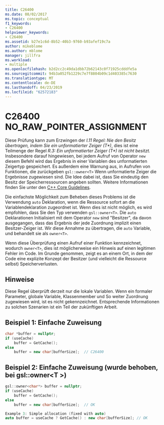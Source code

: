 ```yaml
---
title: C26400
ms.date: 08/02/2017
ms.topic: conceptual
f1_keywords:
- C26400
helpviewer_keywords:
- C26400
ms.assetid: b27e1c6d-8b52-40b3-9760-b93afef19c7a
author: mikeblome
ms.author: mblome
manager: jillfra
ms.workload:
- multiple
ms.openlocfilehash: b2d2cc2c49da1dbb72b62143c0f71925cdddfe5a
ms.sourcegitcommit: 94b3a052fb1229c7e7f8804b09c1d403385c7630
ms.translationtype: MT
ms.contentlocale: de-DE
ms.lasthandoff: 04/23/2019
ms.locfileid: "62572183"
---
```

# <a name="c26400-norawpointerassignment"></a>C26400 NO_RAW_POINTER_ASSIGNMENT

Diese Prüfung kann zum Erzwingen der *I.11 Regel: Nie den Besitz übertragen, indem Sie ein unformatierter Zeiger (T\*)*, dies ist eine Teilmenge der Regel *R.3: Ein unformatierter Zeiger (T\*) ist nicht besitzt.* Insbesondere darauf hingewiesen, bei jedem Aufruf von Operator `new` diesem Befehl wird das Ergebnis in einer Variablen des unformatierten Zeigertyp gespeichert. Es außerdem eine Warnung aus, in Aufrufen von Funktionen, die zurückgeben `gsl::owner<T>` Wenn unformatierte Zeiger die Ergebnisse zugewiesen sind. Die Idee dabei ist, dass Sie eindeutig den Besitz der Speicherressourcen angeben sollten. Weitere Informationen finden Sie unter den [C++ Core Guidelines](http://github.com/isocpp/CppCoreGuidelines/blob/master/CppCoreGuidelines.md#r-resource-management).

Die einfachste Möglichkeit zum Beheben dieses Problems ist die Verwendung `auto` Deklaration, wenn die Ressource sofort an die Variablendeklaration zugeordnet ist. Wenn dies ist nicht möglich, es wird empfohlen, dass Sie den Typ verwenden `gsl::owner<T>`. Die `auto` Deklarationen Initialisiert mit dem Operator `new` sind "Besitzer", da davon ausgegangen, dass das Ergebnis der jede Zuordnung implizit einen Besitzer-Zeiger ist. Wir diese Annahme zu übertragen, die `auto` Variable, und behandelt sie als `owner<T>`.

Wenn diese Überprüfung einen Aufruf einer Funktion kennzeichnet, wodurch `owner<T>`, dies ist möglicherweise ein Hinweis auf einen legitimen Fehler im Code. Im Grunde genommen, zeigt es an einem Ort, in dem der Code eine explizite Konzept der Besitzer (und vielleicht die Ressource selbst) Speicherverlusten.

## <a name="remarks"></a>Hinweise

Diese Regel überprüft derzeit nur die lokale Variablen. Wenn ein formaler Parameter, globale Variable, Klassenmember und So weiter Zuordnung zugewiesen wird, ist es nicht gekennzeichnet. Entsprechende Informationen zu solchen Szenarien ist ein Teil der zukünftigen Arbeit.

## <a name="example-1-simple-allocation"></a>Beispiel 1: Einfache Zuweisung

```cpp
char *buffer = nullptr;
if (useCache)
    buffer = GetCache();
else
    buffer = new char[bufferSize];  // C26400
```

## <a name="example-2-simple-allocation-fixed-with-gslownert"></a>Beispiel 2: Einfache Zuweisung (wurde behoben, bei gsl::owner\<T >)

```cpp
gsl::owner<char*> buffer = nullptr;
if (useCache)
    buffer = GetCache();
else
    buffer = new char[bufferSize];  // OK

Example 3: Simple allocation (fixed with auto)
auto buffer = useCache ? GetCache() : new char[bufferSize]; // OK
```
